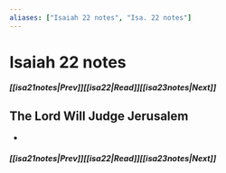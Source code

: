 ```yaml
---
aliases: ["Isaiah 22 notes", "Isa. 22 notes"]
---
```

# Isaiah 22 notes
##### <span class=arrow-left></span>[[isa21notes|Prev]]<span class=navigation-separator></span>[[isa22|Read]]<span class=navigation-separator></span>[[isa23notes|Next]]<span class=arrow-right></span>
## The Lord Will Judge Jerusalem
- 
##### <span class=arrow-left></span>[[isa21notes|Prev]]<span class=navigation-separator></span>[[isa22|Read]]<span class=navigation-separator></span>[[isa23notes|Next]]<span class=arrow-right></span>